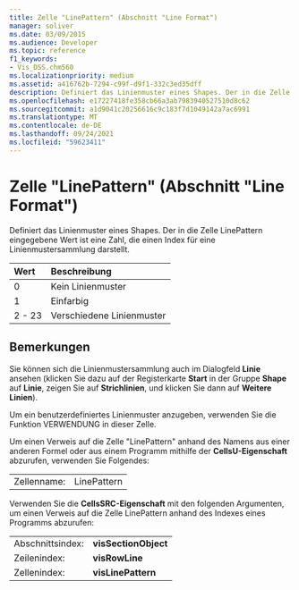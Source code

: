 ```yaml
---
title: Zelle "LinePattern" (Abschnitt "Line Format")
manager: soliver
ms.date: 03/09/2015
ms.audience: Developer
ms.topic: reference
f1_keywords:
- Vis_DSS.chm560
ms.localizationpriority: medium
ms.assetid: a416762b-7294-c99f-d9f1-332c3ed35dff
description: Definiert das Linienmuster eines Shapes. Der in die Zelle LinePattern eingegebene Wert ist eine Zahl, die einen Index für eine Linienmustersammlung darstellt.
ms.openlocfilehash: e17227418fe358cb66a3ab7983940527510d8c62
ms.sourcegitcommit: a1d9041c20256616c9c183f7d1049142a7ac6991
ms.translationtype: MT
ms.contentlocale: de-DE
ms.lasthandoff: 09/24/2021
ms.locfileid: "59623411"
---
```

# <a name="linepattern-cell-line-format-section"></a>Zelle "LinePattern" (Abschnitt "Line Format")

Definiert das Linienmuster eines Shapes. Der in die Zelle LinePattern eingegebene Wert ist eine Zahl, die einen Index für eine Linienmustersammlung darstellt.
  
|**Wert**|**Beschreibung**|
|:-----|:-----|
|0  <br/> |Kein Linienmuster  <br/> |
|1  <br/> |Einfarbig  <br/> |
|2 - 23  <br/> |Verschiedene Linienmuster  <br/> |
   
## <a name="remarks"></a>Bemerkungen

Sie können sich die Linienmustersammlung auch im Dialogfeld **Linie** ansehen (klicken Sie dazu auf der Registerkarte **Start** in der Gruppe **Shape** auf **Linie**, zeigen Sie auf **Strichlinien**, und klicken Sie dann auf **Weitere Linien**).
  
Um ein benutzerdefiniertes Linienmuster anzugeben, verwenden Sie die Funktion VERWENDUNG in dieser Zelle.
  
Um einen Verweis auf die Zelle "LinePattern" anhand des Namens aus einer anderen Formel oder aus einem Programm mithilfe der **CellsU-Eigenschaft** abzurufen, verwenden Sie Folgendes: 
  
|||
|:-----|:-----|
|Zellenname:  <br/> |LinePattern  <br/> |
   
Verwenden Sie die **CellsSRC-Eigenschaft** mit den folgenden Argumenten, um einen Verweis auf die Zelle LinePattern anhand des Indexes eines Programms abzurufen: 
  
|||
|:-----|:-----|
|Abschnittsindex:  <br/> |**visSectionObject** <br/> |
|Zeilenindex:  <br/> |**visRowLine** <br/> |
|Zellenindex:  <br/> |**visLinePattern** <br/> |
   

